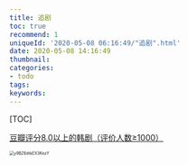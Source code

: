 ```yaml
---
title: 追剧
toc: true
recommend: 1
uniqueId: '2020-05-08 06:16:49/"追剧".html'
date: 2020-05-08 14:16:49
thumbnail:
categories:
- todo
tags:
keywords:
---
```


[TOC]

<!--more-->

[豆瓣评分8.0以上的韩剧（评价人数≥1000）](https://www.douban.com/doulist/2942804/)



<img src="https://i.loli.net/2020/05/08/y9BZ6dtkEX3KezY.png" alt="y9BZ6dtkEX3KezY" style="zoom:50%;" />
